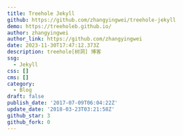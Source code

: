 ```yaml
---
title: Treehole Jekyll
github: https://github.com/zhangyingwei/treehole-jekyll
demo: https://treeholeb.github.io/
author: zhangyingwei
author_link: https://github.com/zhangyingwei
date: 2023-11-30T17:47:12.373Z
description: treehole[树洞] 博客
ssg:
  - Jekyll
css: []
cms: []
category:
  - Blog
draft: false
publish_date: '2017-07-09T06:04:22Z'
update_date: '2018-03-23T03:21:58Z'
github_star: 3
github_fork: 0
---
```

